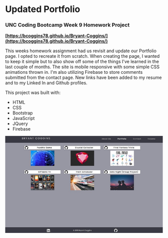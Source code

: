 # Updated Portfolio

### UNC Coding Bootcamp Week 9 Homework Project



**[https://bcoggins78.github.io/Bryant-Coggins/](https://bcoggins78.github.io/Bryant-Coggins/)**

This weeks homework assignment had us revisit and update our Portfolio page.  I opted to recreate it from scratch.  When creating the page, I wanted to keep it simple but to also show off some of the things I've learned in the last couple of months.  The site is mobile responsive with some simple CSS animations thrown in.  I'm also utilizing Firebase to store comments submitted from the contact page.  New links have been added to my resume and to my Linked In and Github profiles.


This project was built with:

* HTML 
* CSS
* Bootstrap
* JavaScript
* JQuery
* Firebase

![New Portfolio](/assets/media/screenshot.jpg)